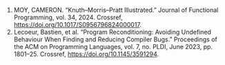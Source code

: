 1. MOY, CAMERON. “Knuth–Morris–Pratt Illustrated.” Journal of Functional Programming, vol. 34, 2024. Crossref, <a href='https://doi.org/10.1017/S0956796824000017' target='_blank'>https://doi.org/10.1017/S0956796824000017</a>.
2. Lecoeur, Bastien, et al. “Program Reconditioning: Avoiding Undefined Behaviour When Finding and Reducing Compiler Bugs.” Proceedings of the ACM on Programming Languages, vol. 7, no. PLDI, June 2023, pp. 1801–25. Crossref, <a href='https://doi.org/10.1145/3591294' target='_blank'>https://doi.org/10.1145/3591294</a>.